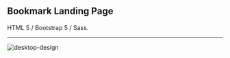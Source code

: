 Bookmark Landing Page
----------------------
HTML 5 / Bootstrap 5 / Sass.

---------------------------------


![desktop-design](https://user-images.githubusercontent.com/101716371/162720465-f967f001-9522-4634-aba1-6a45366932d6.jpg)
